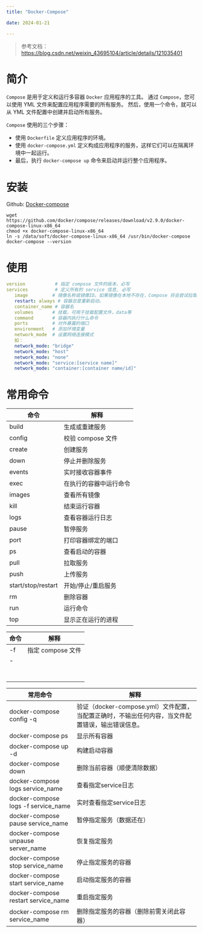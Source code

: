 ```yaml
---
title: "Docker-Compose"

date: 2024-01-21

---
```


> 参考文档：
> https://blog.csdn.net/weixin_43695104/article/details/121035401

# 简介

`Compose` 是用于定义和运行多容器 `Docker` 应用程序的工具。
通过 `Compose`，您可以使用 YML 文件来配置应用程序需要的所有服务。
然后，使用一个命令，就可以从 YML 文件配置中创建并启动所有服务。

`Compose` 使用的三个步骤：

- 使用 `Dockerfile` 定义应用程序的环境。
- 使用 `docker-compose.yml` 定义构成应用程序的服务，这样它们可以在隔离环境中一起运行。
- 最后，执行 `docker-compose up` 命令来启动并运行整个应用程序。

# 安装

Github: [Docker-compose](https://github.com/docker/compose/releases)

```shell
wget https://github.com/docker/compose/releases/download/v2.9.0/docker-compose-linux-x86_64
chmod +x docker-compose-linux-x86_64
ln -s /data/soft/docker-compose-linux-x86_64 /usr/bin/docker-compose
docker-compose --version
```

# 使用

```yml
version           # 指定 compose 文件的版本，必写
services          # 定义所有的 service 信息, 必写
   image         # 镜像名称或镜像ID。如果镜像在本地不存在，Compose 将会尝试拉取这个镜像。
   restart: always # 容器总是重新启动。
   container_name # 容器名
   volumes       # 挂载，可用于挂载配置文件，data等
   command       # 容器内执行什么命令
   ports         # 对外暴露的端口
   environment   # 添加环境变量
   network_mode  # 设置网络连接模式
   如：
   network_mode: "bridge"
   network_mode: "host"
   network_mode: "none"
   network_mode: "service:[service name]"
   network_mode: "container:[container name/id]"
```

# 常用命令

| 命令               | 解释                   |
| ------------------ | ---------------------- |
| build              | 生成或重建服务         |
| config             | 校验 compose 文件      |
| create             | 创建服务               |
| down               | 停止并删除服务         |
| events             | 实时接收容器事件       |
| exec               | 在执行的容器中运行命令 |
| images             | 查看所有镜像           |
| kill               | 结束运行容器           |
| logs               | 查看容器运行日志       |
| pause              | 暂停服务               |
| port               | 打印容器绑定的端口     |
| ps                 | 查看启动的容器         |
| pull               | 拉取服务               |
| push               | 上传服务               |
| start/stop/restart | 开始/停止/重启服务     |
| rm                 | 删除容器               |
| run                | 运行命令               |
| top                | 显示正在运行的进程     |

| 命令 | 解释              |
| ---- | ----------------- |
| -f   | 指定 compose 文件 |
| -    |                   |
|      |                   |
|      |                   |
|      |                   |
|      |                   |
|      |                   |
|      |                   |
|      |                   |

| 常用命令                            | 解释                                                         |
| ----------------------------------- | ------------------------------------------------------------ |
| docker-compose config -q            | 验证（docker-compose.yml）文件配置，当配置正确时，不输出任何内容，当文件配置错误，输出错误信息。 |
| docker-compose ps                   | 显示所有容器                                                 |
| docker-compose up -d                | 构建启动容器                                                 |
| docker-compose down                 | 删除当前容器（顺便清除数据）                                 |
| docker-compose logs service_name    | 查看指定service日志                                          |
| docker-compose logs -f service_name | 实时查看指定service日志                                      |
| docker-compose pause service_name   | 暂停指定服务（数据还在）                                     |
| docker-compose unpause server_name  | 恢复指定服务                                                 |
| docker-compose stop service_name    | 停止指定服务的容器                                           |
| docker-compose start service_name   | 启动指定服务的容器                                           |
| docker-compose restart service_name | 重启指定服务                                                 |
| docker-compose rm service_name      | 删除指定服务的容器（删除前需关闭此容器）                     |